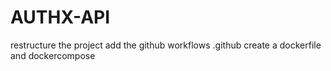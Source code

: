 # AUTHX-API



restructure the project
add the github workflows .github
create a dockerfile and dockercompose